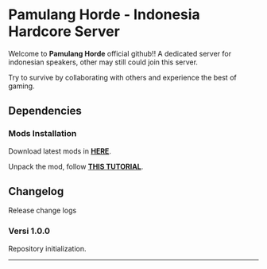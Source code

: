 # Pamulang Horde - Indonesia Hardcore Server

Welcome to **Pamulang Horde** official github!! A dedicated server for indonesian speakers, other may still could join this server.

Try to survive by collaborating with others and experience the best of gaming.

## Dependencies

### Mods Installation

Download latest mods in [**HERE**](https://github.com/insomnius/pamulang-horde/releases/download/v1.0.0/Mods.zip).

Unpack the mod, follow [**THIS TUTORIAL**](https://7daystodiemods.com/how-to-install-7-days-to-die-mods/).

## Changelog

Release change logs

### Versi 1.0.0

Repository initialization.

---